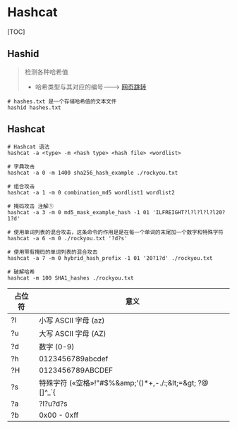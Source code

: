 # Hashcat

\[TOC]

## Hashid

> 检测各种哈希值
>
> * 哈希类型与其对应的编号---> [网页跳转](https://hashcat.net/wiki/doku.php?id=example\_hashes)

```shell
# hashes.txt 是一个存储哈希值的文本文件
hashid hashes.txt 
```

## Hashcat

```shell
# Hashcat 语法
hashcat -a <type> -m <hash type> <hash file> <wordlist>

# 字典攻击
hashcat -a 0 -m 1400 sha256_hash_example ./rockyou.txt

# 组合攻击
hashcat -a 1 -m 0 combination_md5 wordlist1 wordlist2

# 掩码攻击 注解①
hashcat -a 3 -m 0 md5_mask_example_hash -1 01 'ILFREIGHT?l?l?l?l?l20?1?d'

# 使用单词列表的混合攻击，这条命令的作用是是在每一个单词的末尾加一个数字和特殊字符
hashcat -a 6 -m 0 ./rockyou.txt '?d?s'

# 使用带有掩码的单词列表的混合攻击
hashcat -a 7 -m 0 hybrid_hash_prefix -1 01 '20?1?d' ./rockyou.txt

# 破解哈希
hashcat -m 100 SHA1_hashes ./rockyou.txt
```

| 占位符 | 意义                                                        |
| --- | --------------------------------------------------------- |
| ?l  | 小写 ASCII 字母 (az)                                          |
| ?u  | 大写 ASCII 字母 (AZ)                                          |
| ?d  | 数字 (0-9)                                                  |
| ?h  | 0123456789abcdef                                          |
| ?H  | 0123456789ABCDEF                                          |
| ?s  | 特殊字符 («空格»!"#$%\&amp;'()\*+,-./:;\&lt;=\&gt; ?@ \[]^\_\`{ |
| ?a  | ?l?u?d?s                                                  |
| ?b  | 0x00 - 0xff                                               |
